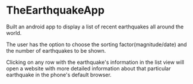 # TheEarthquakeApp

Built an android app to display a list of recent earthquakes all around the world.

The user has the option to choose the sorting factor(magnitude/date) and the number of earthquakes to be shown.

Clicking on any row with the earthquake's information in the list view will open a website with more detailed information about that particular earthquake in the phone's default browser.
